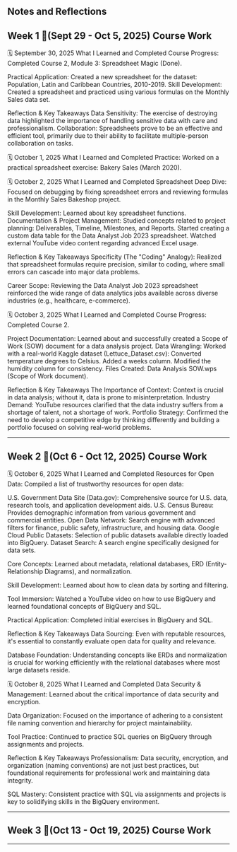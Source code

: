 Notes and Reflections 
------------------------------------------------------

## Week 1 📅(Sept 29 - Oct 5, 2025) Course Work

🗓️ September 30, 2025
What I Learned and Completed
Course Progress: Completed Course 2, Module 3: Spreadsheet Magic (Done).

Practical Application: Created a new spreadsheet for the dataset: Population, Latin and Caribbean Countries, 2010-2019.
Skill Development: Created a spreadsheet and practiced using various formulas on the Monthly Sales data set.

Reflection & Key Takeaways
Data Sensitivity: The exercise of destroying data highlighted the importance of handling sensitive data with care and professionalism.
Collaboration: Spreadsheets prove to be an effective and efficient tool, primarily due to their ability to facilitate multiple-person collaboration on tasks.

🗓️ October 1, 2025
What I Learned and Completed
Practice: Worked on a practical spreadsheet exercise: Bakery Sales (March 2020).

🗓️ October 2, 2025
What I Learned and Completed
Spreadsheet Deep Dive: Focused on debugging by fixing spreadsheet errors and reviewing formulas in the Monthly Sales Bakeshop project.

Skill Development: Learned about key spreadsheet functions.
Documentation & Project Management: Studied concepts related to project planning: Deliverables, Timeline, Milestones, and Reports.
Started creating a custom data table for the Data Analyst Job 2023 spreadsheet.
Watched external YouTube video content regarding advanced Excel usage.

Reflection & Key Takeaways
Specificity (The "Coding" Analogy): Realized that spreadsheet formulas require precision, similar to coding, where small errors can cascade into major data problems.

Career Scope: Reviewing the Data Analyst Job 2023 spreadsheet reinforced the wide range of data analytics jobs available across diverse industries (e.g., healthcare, e-commerce).

🗓️ October 3, 2025
What I Learned and Completed
Course Progress: Completed Course 2.

Project Documentation: Learned about and successfully created a Scope of Work (SOW) document for a data analysis project.
Data Wrangling: Worked with a real-world Kaggle dataset (Lettuce_Dataset.csv):
Converted temperature degrees to Celsius.
Added a weeks column.
Modified the humidity column for consistency.
Files Created: Data Analysis SOW.wps (Scope of Work document).

Reflection & Key Takeaways
The Importance of Context: Context is crucial in data analysis; without it, data is prone to misinterpretation.
Industry Demand: YouTube resources clarified that the data industry suffers from a shortage of talent, not a shortage of work.
Portfolio Strategy: Confirmed the need to develop a competitive edge by thinking differently and building a portfolio focused on solving real-world problems.

---
## Week 2 📅(Oct 6 - Oct 12, 2025) Course Work
🗓️ October 6, 2025
What I Learned and Completed
Resources for Open Data: Compiled a list of trustworthy resources for open data:

U.S. Government Data Site (Data.gov): Comprehensive source for U.S. data, research tools, and application development aids.
U.S. Census Bureau: Provides demographic information from various government and commercial entities.
Open Data Network: Search engine with advanced filters for finance, public safety, infrastructure, and housing data.
Google Cloud Public Datasets: Selection of public datasets available directly loaded into BigQuery.
Dataset Search: A search engine specifically designed for data sets.

Core Concepts: Learned about metadata, relational databases, ERD (Entity-Relationship Diagrams), and normalization.

Skill Development: Learned about how to clean data by sorting and filtering.

Tool Immersion: Watched a YouTube video on how to use BigQuery and learned foundational concepts of BigQuery and SQL.

Practical Application: Completed initial exercises in BigQuery and SQL.

Reflection & Key Takeaways
Data Sourcing: Even with reputable resources, it's essential to constantly evaluate open data for quality and relevance.

Database Foundation: Understanding concepts like ERDs and normalization is crucial for working efficiently with the relational databases where most large datasets reside.

🗓️ October 8, 2025
What I Learned and Completed
Data Security & Management: Learned about the critical importance of data security and encryption.

Data Organization: Focused on the importance of adhering to a consistent file naming convention and hierarchy for project maintainability.

Tool Practice: Continued to practice SQL queries on BigQuery through assignments and projects.

Reflection & Key Takeaways
Professionalism: Data security, encryption, and organization (naming conventions) are not just best practices, but foundational requirements for professional work and maintaining data integrity.

SQL Mastery: Consistent practice with SQL via assignments and projects is key to solidifying skills in the BigQuery environment.

-----
## Week 3 📅(Oct 13 - Oct 19, 2025) Course Work

-----
